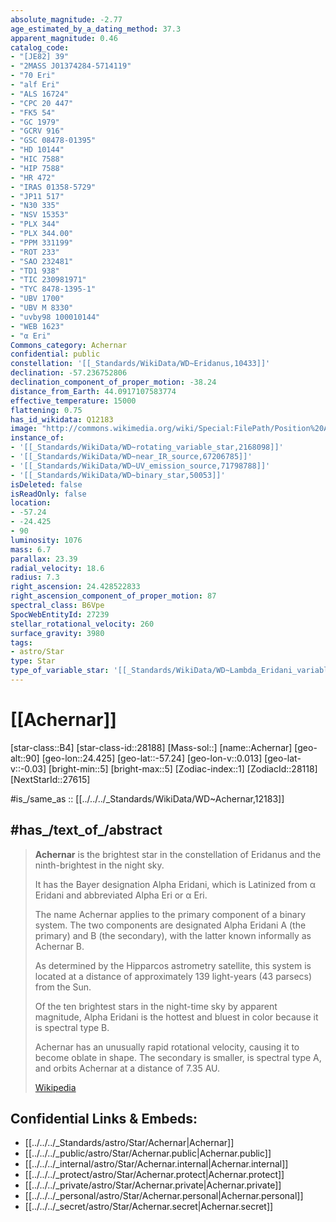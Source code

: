 ```yaml
---
absolute_magnitude: -2.77
age_estimated_by_a_dating_method: 37.3
apparent_magnitude: 0.46
catalog_code:
- "[JE82] 39"
- "2MASS J01374284-5714119"
- "70 Eri"
- "alf Eri"
- "ALS 16724"
- "CPC 20 447"
- "FK5 54"
- "GC 1979"
- "GCRV 916"
- "GSC 08478-01395"
- "HD 10144"
- "HIC 7588"
- "HIP 7588"
- "HR 472"
- "IRAS 01358-5729"
- "JP11 517"
- "N30 335"
- "NSV 15353"
- "PLX 344"
- "PLX 344.00"
- "PPM 331199"
- "ROT 233"
- "SAO 232481"
- "TD1 938"
- "TIC 230981971"
- "TYC 8478-1395-1"
- "UBV 1700"
- "UBV M 8330"
- "uvby98 100010144"
- "WEB 1623"
- "α Eri"
Commons_category: Achernar
confidential: public
constellation: '[[_Standards/WikiData/WD~Eridanus,10433]]'
declination: -57.236752806
declination_component_of_proper_motion: -38.24
distance_from_Earth: 44.0917107583774
effective_temperature: 15000
flattening: 0.75
has_id_wikidata: Q12183
image: "http://commons.wikimedia.org/wiki/Special:FilePath/Position%20Alpha%20Eri.png"
instance_of:
- '[[_Standards/WikiData/WD~rotating_variable_star,2168098]]'
- '[[_Standards/WikiData/WD~near_IR_source,67206785]]'
- '[[_Standards/WikiData/WD~UV_emission_source,71798788]]'
- '[[_Standards/WikiData/WD~binary_star,50053]]'
isDeleted: false
isReadOnly: false
location:
- -57.24
- -24.425
- 90
luminosity: 1076
mass: 6.7
parallax: 23.39
radial_velocity: 18.6
radius: 7.3
right_ascension: 24.428522833
right_ascension_component_of_proper_motion: 87
spectral_class: B6Vpe
SpocWebEntityId: 27239
stellar_rotational_velocity: 260
surface_gravity: 3980
tags:
- astro/Star
type: Star
type_of_variable_star: '[[_Standards/WikiData/WD~Lambda_Eridani_variable,4350564]]'
---
```


# [[Achernar]] 


[star-class::B4]
[star-class-id::28188]
[Mass-sol::]
[name::Achernar]
[geo-alt::90]
[geo-lon::24.425]
[geo-lat::-57.24]
[geo-lon-v::0.013]
[geo-lat-v::-0.03]
[bright-min::5]
[bright-max::5]
[Zodiac-index::1]
[ZodiacId::28118]
[NextStarId::27615]

#is_/same_as :: [[../../../_Standards/WikiData/WD~Achernar,12183]] 

## #has_/text_of_/abstract 

> **Achernar** is the brightest star in the constellation of Eridanus 
> and the ninth-brightest in the night sky. 
> 
> It has the Bayer designation Alpha Eridani, which is Latinized from α Eridani 
> and abbreviated Alpha Eri or α Eri. 
> 
> The name Achernar applies to the primary component of a binary system. 
> The two components are designated Alpha Eridani A (the primary) and B (the secondary), 
> with the latter known informally as Achernar B. 
> 
> As determined by the Hipparcos astrometry satellite, 
> this system is located at a distance of approximately 139 light-years (43 parsecs) from the Sun.
>
> Of the ten brightest stars in the night-time sky by apparent magnitude, 
> Alpha Eridani is the hottest and bluest in color because it is spectral type B. 
> 
> Achernar has an unusually rapid rotational velocity, causing it to become oblate in shape. 
> The secondary is smaller, is spectral type A, and orbits Achernar at a distance of 7.35 AU.
>
> [Wikipedia](https://en.wikipedia.org/wiki/Achernar)



## Confidential Links & Embeds: 
- [[../../../_Standards/astro/Star/Achernar|Achernar]] 
- [[../../../_public/astro/Star/Achernar.public|Achernar.public]] 
- [[../../../_internal/astro/Star/Achernar.internal|Achernar.internal]] 
- [[../../../_protect/astro/Star/Achernar.protect|Achernar.protect]] 
- [[../../../_private/astro/Star/Achernar.private|Achernar.private]] 
- [[../../../_personal/astro/Star/Achernar.personal|Achernar.personal]] 
- [[../../../_secret/astro/Star/Achernar.secret|Achernar.secret]]

